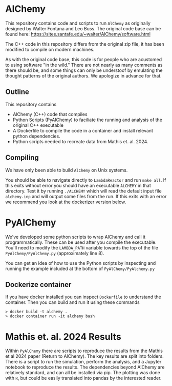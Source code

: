 # AlChemy
This repository contains code and scripts to run `AlChemy` as originally designed by Walter Fontana and Leo Buss. The original code base can be found here: https://sites.santafe.edu/~walter/AlChemy/software.html 

The C++ code in this repository differs from the original zip file, it has been modified to compile on modern machines.

As with the original code base, this code is for people who are acustomed to using software "in the wild."
There are not nearly as many comments as there should be, and some things can only be understoof by emulating the
thought patterns of the original authors. We apologize in advance for that.

## Outline
This repository contains
- AlChemy (C++) code that compiles
- Python Scripts (PyAlChemy) to faciliate the running and analysis of the original C++ executable
- A Dockerfile to compile the code in a container and install relevant python dependencies.
- Python scripts needed to recreate data from Mathis et. al. 2024.


## Compiling
We have only been able to build `AlChemy` on Unix systems.

You should be able to navigate directly to `LambdaReactor` and run `make all`. If this exits without error you should have an executable `ALCHEMY` in that directory. Test it by running `./ALCHEMY` which will read the default input file `alchemy.inp` and will output some files from the run. If this exits with an error we recommend you look at the dockerizer version below. 

# PyAlChemy
We've developed some python scripts to wrap AlChemy and call it programmatically. These can be used after you compile the executable. You'll need to modify the `LAMBDA_PATH` variable towards the top of the file `PyAlChemy/PyAlChemy.py` (approximately line 8).

You can get an idea of how to use the Python scripts by inspecting and running the example included at the bottom of `PyAlChemy/PyAlchemy.py`

## Dockerize container
If you have docker installed you can inspect `Dockerfile` to understand the container. Then you can build and run it using these commands
``` 
> docker build -t alchemy .
> docker container run -it alchemy bash
```

# Mathis et. al. 2024 Results

Within `PyAlChemy` there are scripts to reproduce the results from the Mathis et al 2024 paper (Return to AlChemy). The key results are split into folders. There is a script to run the simulation, perform the analysis, and a Jupyter notebook to reproduce the results. The dependencies beyond AlChemy are relatively standard, and can all be installed via pip. The plotting was done with `R`, but could be easily translated into pandas by the interested reader.
